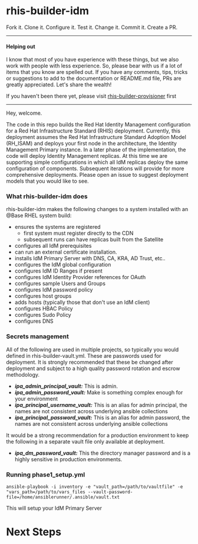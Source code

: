 # rhis-builder-idm

Fork it. Clone it. Configure it. Test it. Change it. Commit it. Create a PR.

***

#### Helping out
I know that most of you have experience with these things, but we also work with people with less experience. So, please bear with us if a lot of items that you know are spelled out. If you have any comments, tips, tricks or suggestions to add to the documentation or README.md file, PRs are greatly appreciated. Let's share the wealth!

If you haven't been there yet, please visit [rhis-builder-provisioner](https://github.com/parmstro/rhis-builder-provisioner) first

***
Hey, welcome. 

The code in this repo builds the Red Hat Identity Management configuration for a Red Hat Infrastructure Standard (RHIS) deployment.  Currently, this deployment assumes the Red Hat Infrastructure Standard Adoption Model (RH_ISAM) and deploys your first node in the architecture, the Identity Management Primary instance. In a later phase of the implementation, the code will deploy Identity Management replicas. At this time we are supporting simple configurations in which all IdM replicas deploy the same configuration of components. Subsequent iterations will provide for more comprehensive deployments. Please open an issue to suggest deployment models that you would like to see.


### What rhis-builder-idm does

rhis-builder-idm makes the following changes to a system installed with an @Base RHEL system build:
- ensures the systems are registered 
  - first system must register directly to the CDN
  - subsequent runs can have replicas built from the Satellite
- configures all IdM prerequisites
- can run an external certificate installation.
- installs IdM Primary Server with DNS, CA, KRA, AD Trust, etc..
- configures the IdM global configuration
- configures IdM ID Ranges if present
- configures IdM Identity Provider references for OAuth
- configures sample Users and Groups
- configures IdM password policy
- configures host groups
- adds hosts (typically those that don't use an IdM client)
- configures HBAC Policy
- configures Sudo Policy
- configures DNS

### Secrets management

All of the following are used in multiple projects, so typically you would defined in rhis-builder-vault.yml.
These are passwords used for deployment. It is strongly recommended that these be changed after deployment and subject to a high quality password rotation and escrow methodology.

* ***ipa_admin_principal_vault:*** This is admin.
* ***ipa_admin_password_vault:*** Make is something complex enough for your environment
* ***ipa_principal_username_vault:*** This is an alias for admin principal, the names are not consistent across underlying ansible collections
* ***ipa_principal_password_vault:*** This is an alias for admin password, the names are not consistent across underlying ansible collections

It would be a strong recommendation for a production environment to keep the following in a separate vault file only available at deployment.

* ***ipa_dm_password_vault:*** This the directory manager password and is a highly sensitive in production environments.


### Running phase1_setup.yml

```
ansible-playbook -i inventory -e "vault_path=/path/to/vaultfile" -e "vars_path=/path/to/vars_files --vault-password-file=/home/ansiblerunner/.ansible/vault.txt  
```

This will setup your IdM Primary Server

# Next Steps
